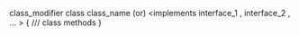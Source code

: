 class_modifier class class_name 
<extends superclass_name> (or) <implements interface_1 , interface_2 , ... >
{
   /// class methods
}



